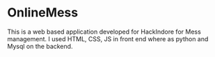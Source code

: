 # OnlineMess
This is a web based application developed for HackIndore for Mess management. I used HTML, CSS, JS in front end where as python and Mysql on the backend.

